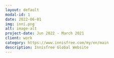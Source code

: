 ```yaml
---
layout: default
modal-id: 1
date: 2022-06-01
img: inni.png
alt: image-alt
project-date: Jun 2022 - March 2021
client: work
category: https://www.innisfree.com/my/en/main
description: Innisfree Global Website
---
```

